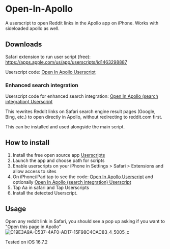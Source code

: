 # Open-In-Apollo

A userscript to open Reddit links in the Apollo app on iPhone. Works with sideloaded apollo as well.

## Downloads
Safari extension to run user script (free): https://apps.apple.com/us/app/userscripts/id1463298887  
  
Userscript code: [Open In Apollo Userscript][OpenInApollo]

### Enhanced search integration

Userscript code for enhanced search integration: [Open In Apollo (search integration) Userscript][OpenInApolloSearch]

This rewrites Reddit links on Safari search engine result pages (Google, Bing, etc.) to open directly in Apollo, without redirecting to reddit.com first.

This can be installed and used alongside the main script.

## How to install

1. Install the free open source app [Userscripts](https://apps.apple.com/us/app/userscripts/id1463298887)  
2. Launch the app and choose path for scripts  
3. Enable userscripts on your iPhone in Settings > Safari > Extensions and allow access to sites
4. On iPhone/iPad tap to see the code: [Open In Apollo Userscript][OpenInApollo] and optionally [Open In Apollo (search integration) Userscript][OpenInApolloSearch]
5. Tap Aa in safari and Tap Userscripts  
6. Install the detected Userscript.  

## Usage
Open any reddit link in Safari, you should see a pop up asking if you want to "Open this page in Apollo"
![C19E3A9A-C537-4AF0-AD17-15F98C4CAC83_4_5005_c](https://github.com/AnthonyGress/Open-In-Apollo/assets/70029654/2c719d2d-7f7b-42d7-b35a-60cdb571d92c)


Tested on iOS 16.7.2

[OpenInApollo]: https://raw.githubusercontent.com/AnthonyGress/Open-In-Apollo/refs/heads/main/open-in-apollo.user.js
[OpenInApolloSearch]: https://raw.githubusercontent.com/AnthonyGress/Open-In-Apollo/refs/heads/main/open-in-apollo-search-integration.user.js
